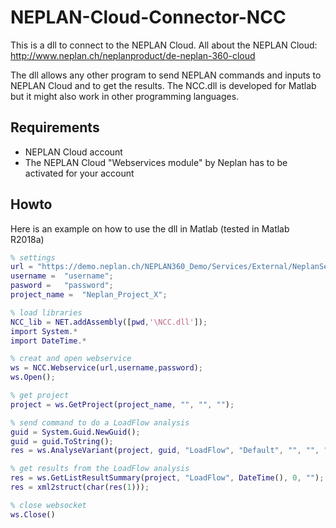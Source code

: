 # NEPLAN-Cloud-Connector-NCC
This is a dll to connect to the NEPLAN Cloud.
All about the NEPLAN Cloud: http://www.neplan.ch/neplanproduct/de-neplan-360-cloud

The dll allows any other program to send NEPLAN commands and inputs to NEPLAN Cloud and to get the results. The NCC.dll is developed for Matlab but it might also work in other programming languages.

## Requirements
* NEPLAN Cloud account
* The NEPLAN Cloud "Webservices module" by Neplan has to be activated for your account

## Howto
Here is an example on how to use the dll in Matlab (tested in Matlab R2018a)
```Matlab
% settings
url = "https://demo.neplan.ch/NEPLAN360_Demo/Services/External/NeplanService.svc";
username =	"username";
pasword =	"password";
project_name =	"Neplan_Project_X";

% load libraries
NCC_lib = NET.addAssembly([pwd,'\NCC.dll']);
import System.*
import DateTime.*

% creat and open webservice
ws = NCC.Webservice(url,username,password);
ws.Open();

% get project
project = ws.GetProject(project_name, "", "", "");

% send command to do a LoadFlow analysis
guid = System.Guid.NewGuid();
guid = guid.ToString();
res = ws.AnalyseVariant(project, guid, "LoadFlow", "Default", "", "", "");

% get results from the LoadFlow analysis
res = ws.GetListResultSummary(project, "LoadFlow", DateTime(), 0, "");
res = xml2struct(char(res(1)));

% close websocket
ws.Close()
```
